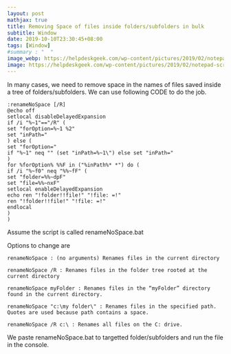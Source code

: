 ```yaml
---
layout: post
mathjax: true
title: Removing Space of files inside folders/subfolders in bulk
subtitle: Window
date: 2019-10-10T23:30:45+08:00
tags: [Window]
#summary : "  "
image_webp: https://helpdeskgeek.com/wp-content/pictures/2019/02/notepad-script.png
image: https://helpdeskgeek.com/wp-content/pictures/2019/02/notepad-script.png
---
```


In many cases, we need to remove space in the names of files saved inside a tree of folders/subfolders. We can use following CODE to do the job.

```
:renameNoSpace [/R]
@echo off
setlocal disableDelayedExpansion
if /i "%~1"=="/R" (
set "forOption=%~1 %2"
set "inPath="
) else (
set "forOption="
if "%~1" neq "" (set "inPath=%~1\") else set "inPath="
)
for %forOption% %%F in ("%inPath%* *") do (
if /i "%~f0" neq "%%~fF" (
set "folder=%%~dpF"
set "file=%%~nxF"
setlocal enableDelayedExpansion
echo ren "!folder!!file!" "!file: =!"
ren "!folder!!file!" "!file: =!"
endlocal
)
)
```

Assume the script is called renameNoSpace.bat

Options to change are

```
renameNoSpace : (no arguments) Renames files in the current directory

renameNoSpace /R : Renames files in the folder tree rooted at the current directory

renameNoSpace myFolder : Renames files in the “myFolder” directory found in the current directory.

renameNoSpace "c:\my folder\" : Renames files in the specified path. Quotes are used because path contains a space.

renameNoSpace /R c:\ : Renames all files on the C: drive.
```

We paste renameNoSpace.bat to targetted folder/subfolders and run the file in the console.
